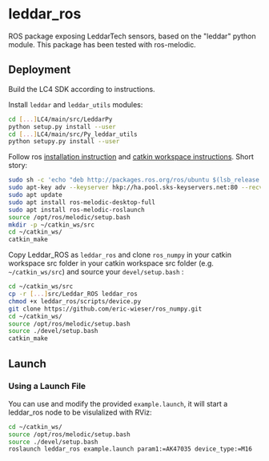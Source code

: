 # leddar_ros

ROS package exposing LeddarTech sensors, based on the "leddar" python module. This package has been tested with ros-melodic.

## Deployment

Build the LC4 SDK according to instructions.

Install ```leddar``` and ```leddar_utils``` modules:

```bash
cd [...]LC4/main/src/LeddarPy
python setup.py install --user
cd [...]LC4/main/src/Py_leddar_utils
python setupy.py install --user
```

Follow ros [installation instruction](http://wiki.ros.org/Installation/Ubuntu) and [catkin workspace instructions](http://wiki.ros.org/catkin/Tutorials/create_a_workspace). Short story:

``` bash
sudo sh -c 'echo "deb http://packages.ros.org/ros/ubuntu $(lsb_release -sc) main" > /etc/apt/sources.list.d/ros-latest.list'
sudo apt-key adv --keyserver hkp://ha.pool.sks-keyservers.net:80 --recv-key 421C365BD9FF1F717815A3895523BAEEB01FA116
sudo apt update
sudo apt install ros-melodic-desktop-full
sudo apt install ros-melodic-roslaunch
source /opt/ros/melodic/setup.bash
mkdir -p ~/catkin_ws/src
cd ~/catkin_ws/
catkin_make
```

Copy Leddar_ROS as ```leddar_ros``` and clone ```ros_numpy``` in your catkin workspace src folder in your catkin workspace src folder (e.g. ```~/catkin_ws/src```) and source your ```devel/setup.bash``` :

``` bash
cd ~/catkin_ws/src
cp -r [...]src/Leddar_ROS leddar_ros
chmod +x leddar_ros/scripts/device.py
git clone https://github.com/eric-wieser/ros_numpy.git
cd ~/catkin_ws/
source /opt/ros/melodic/setup.bash
source ./devel/setup.bash 
catkin_make
```

## Launch

### Using a Launch File

You can use and modify the provided `example.launch`, it will start a leddar_ros node to be visulalized with RViz:

```bash
cd ~/catkin_ws/
source /opt/ros/melodic/setup.bash
source ./devel/setup.bash
roslaunch leddar_ros example.launch param1:=AK47035 device_type:=M16
```
